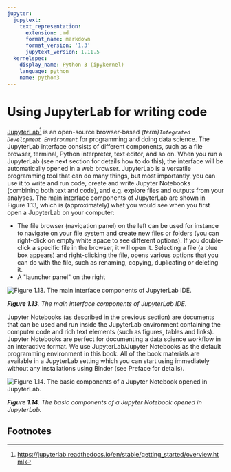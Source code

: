```yaml
---
jupyter:
  jupytext:
    text_representation:
      extension: .md
      format_name: markdown
      format_version: '1.3'
      jupytext_version: 1.11.5
  kernelspec:
    display_name: Python 3 (ipykernel)
    language: python
    name: python3
---
```


# Using JupyterLab for writing code


[JupyterLab](https://jupyterlab.readthedocs.io/en/stable/getting_started/overview.html)[^JupyterLab] is an open-source browser-based *{term}`Integrated Development Environment`* for programming and doing data science. The JupyterLab interface consists of different components, such as a file browser, terminal, Python interpreter, text editor, and so on. When you run a JupyterLab (see next section for details how to do this), the interface will be automatically opened in a web browser. JupyterLab is a versatile programming tool that can do many things, but most importantly, you can use it to write and run code, create and write Jupyter Notebooks (combining both text and code), and e.g. explore files and outputs from your analyses. The main interface components of JupyterLab are shown in Figure 1.13, which is (approximately) what you would see when you first open a JupyterLab on your computer:

 - The file browser (navigation panel) on the left can be used for instance to navigate on your file system and create new files or folders (you can right-click on empty white space to see different options). If you double-click a specific file in the browser, it will open it. Selecting a file (a blue box appears) and right-clicking the file, opens various options that you can do with the file, such as renaming, copying, duplicating or deleting it. 
 - A "launcher panel" on the right

![_**Figure 1.13**. The main interface components of JupyterLab IDE._](../img/JupyterLab_interface_components.png)
   
_**Figure 1.13**. The main interface components of JupyterLab IDE._
   
Jupyter Notebooks (as described in the previous section) are documents that can be used and run inside the JupyterLab environment containing the computer code and rich text elements (such as figures, tables and links). Jupyter Notebooks are perfect for documenting a data science workflow in an interactive format. We use JupyterLab/Jupyter Notebooks as the default programming environment in this book. All of the book materials are available in a JupyterLab setting which you can start using immediately without any installations using Binder (see Preface for details).

![_**Figure 1.14**. The basic components of a Jupyter Notebook opened in JupyterLab._](../img/JupyterLab_Notebook_instructions.png)

_**Figure 1.14**. The basic components of a Jupyter Notebook opened in JupyterLab._


## Footnotes

[^JupyterLab]: <https://jupyterlab.readthedocs.io/en/stable/getting_started/overview.html>
